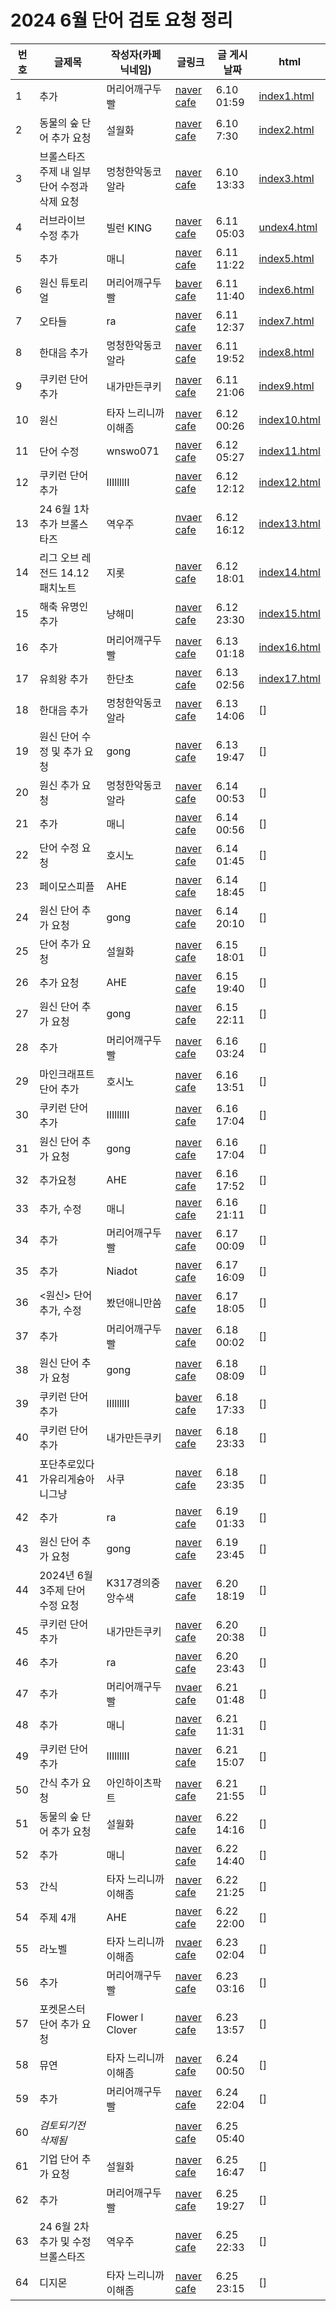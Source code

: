 <h1>2024 6월 단어 검토 요청 정리</h1>

| 번호 | 글제목 | 작성자(카페 닉네임) | 글링크 | 글 게시 날짜 | html |
|----|----|----|----|----|----|
| 1 | 추가 | 머리어깨구두빨 | [naver cafe](https://cafe.naver.com/kkutukorea/126023) | 6.10 01:59 | [index1.html](https://github.com/hafskjfha/kkuko_danchu/blob/main/2024%20Jun/html/index1.html) |
| 2 | 동물의 숲 단어 추가 요청 | 설월화 | [naver cafe](https://cafe.naver.com/kkutukorea/126029) | 6.10 7:30 | [index2.html](https://github.com/hafskjfha/kkuko_danchu/blob/main/2024%20Jun/html/index2.html) |
| 3 | 브롤스타즈 주제 내 일부 단어 수정과 삭제 요청 | 멍청한악동코알라 | [naver cafe](https://cafe.naver.com/kkutukorea/126031) | 6.10 13:33 | [index3.html](https://github.com/hafskjfha/kkuko_danchu/blob/main/2024%20Jun/html/index3.html)
| 4 | 러브라이브 수정 추가 | 빌런 KING | [naver cafe](https://cafe.naver.com/kkutukorea/126039) | 6.11 05:03 | [undex4.html](https://github.com/hafskjfha/kkuko_danchu/blob/main/2024%20Jun/html/index5.html) |
| 5 | 추가 | 매니 | [naver cafe](https://cafe.naver.com/kkutukorea/126040?tc=shared_link) | 6.11 11:22 | [index5.html](https://github.com/hafskjfha/kkuko_danchu/blob/main/2024%20Jun/html/index5.html) |
| 6 | 원신 튜토리얼 | 머리어깨구두빨 | [baver cafe](https://cafe.naver.com/kkutukorea/126041) | 6.11 11:40 | [index6.html](https://github.com/hafskjfha/kkuko_danchu/blob/main/2024%20Jun/html/index6.html) |
| 7 | 오타들 | ra | [naver cafe](https://cafe.naver.com/kkutukorea/126042) | 6.11 12:37 | [index7.html](https://github.com/hafskjfha/kkuko_danchu/blob/main/2024%20Jun/html/index7.html) |
| 8 | 한대음 추가 | 멍청한악동코알라 | [naver cafe](https://cafe.naver.com/kkutukorea/126044) | 6.11 19:52 | [index8.html](https://github.com/hafskjfha/kkuko_danchu/blob/main/2024%20Jun/html/index8.html) | 
| 9 | 쿠키런 단어 추가 | 내가만든쿠키 | [naver cafe](https://cafe.naver.com/kkutukorea/126045) | 6.11 21:06 | [index9.html](https://github.com/hafskjfha/kkuko_danchu/blob/main/2024%20Jun/html/index9.html) |
| 10 | 원신 | 타자 느리니까 이해좀 | [naver cafe](https://cafe.naver.com/kkutukorea/126049) | 6.12 00:26 | [index10.html](https://github.com/hafskjfha/kkuko_danchu/blob/main/2024%20Jun/html/index10.html) |
| 11 | 단어 수정 | wnswo071 | [naver cafe](https://cafe.naver.com/kkutukorea/126052) | 6.12 05:27 | [index11.html](https://github.com/hafskjfha/kkuko_danchu/blob/main/2024%20Jun/html/index11.html) |
| 12 | 쿠키런 단어추가 | IIIllllII | [naver cafe](https://cafe.naver.com/kkutukorea/126053) | 6.12 12:12 | [index12.html](https://github.com/hafskjfha/kkuko_danchu/blob/main/2024%20Jun/html/index12.html) | 
| 13 | 24 6월 1차 추가 브롤스타즈 | 역우주 |  [nvaer cafe](https://cafe.naver.com/kkutukorea/126054) | 6.12 16:12 | [index13.html](https://github.com/hafskjfha/kkuko_danchu/blob/main/2024%20Jun/html/index13.html)
| 14 | 리그 오브 레전드 14.12 패치노트 | 지롯 | [naver cafe](https://cafe.naver.com/kkutukorea/126055) | 6.12 18:01 | [index14.html](https://github.com/hafskjfha/kkuko_danchu/blob/main/2024%20Jun/html/index14.html) |
| 15 | 해축 유명인 추가 | 냥해미 | [naver cafe](https://cafe.naver.com/kkutukorea/126057) | 6.12 23:30 | [index15.html](https://github.com/hafskjfha/kkuko_danchu/blob/main/2024%20Jun/html/index15.html) |
| 16 | 추가 | 머리어깨구두빨 | [naver cafe](https://cafe.naver.com/kkutukorea/126059) | 6.13 01:18 | [index16.html](https://github.com/hafskjfha/kkuko_danchu/blob/main/2024%20Jun/html/index16.html) |
| 17 | 유희왕 추가 | 한단초 | [naver cafe](https://cafe.naver.com/kkutukorea/126060) | 6.13 02:56 | [index17.html](https://github.com/hafskjfha/kkuko_danchu/blob/main/2024%20Jun/html/index17.html) | 
| 18 | 한대음 추가 | 멍청한악동코알라 | [naver cafe](https://cafe.naver.com/kkutukorea/126062) | 6.13 14:06 | [] |
| 19 | 원신 단어 수정 및 추가 요청 | gong | [naver cafe](https://cafe.naver.com/kkutukorea/126066) | 6.13 19:47 | [] |
| 20 | 원신 추가 요청 | 멍청한악동코알라 | [naver cafe](https://cafe.naver.com/kkutukorea/126071) | 6.14 00:53 | [] |
| 21 | 추가 | 매니 | [naver cafe](https://cafe.naver.com/kkutukorea/126072) | 6.14 00:56 | [] |
| 22 | 단어 수정 요청 | 호시노 | [naver cafe](https://cafe.naver.com/kkutukorea/126073) | 6.14 01:45 | [] |
| 23 | 페이모스피플 |  AHE | [naver cafe](https://cafe.naver.com/kkutukorea/126076) | 6.14 18:45 | [] |
| 24 | 원신 단어 추가 요청 | gong | [naver cafe](https://cafe.naver.com/kkutukorea/126078) | 6.14 20:10 | [] |
| 25 | 단어 추가 요청 | 설월화 | [naver cafe](https://cafe.naver.com/kkutukorea/126085) | 6.15 18:01 | [] |
| 26 | 추가 요청 | AHE | [naver cafe](https://cafe.naver.com/kkutukorea/126086) | 6.15 19:40 | [] |
| 27 | 원신 단어 추가 요청 | gong |[naver cafe](https://cafe.naver.com/kkutukorea/126089) | 6.15 22:11 | [] |
| 28 | 추가 | 머리어깨구두빨 | [naver cafe](https://cafe.naver.com/kkutukorea/126090) | 6.16 03:24 | [] |
| 29 | 마인크래프트 단어 추가 | 호시노 | [naver cafe](https://cafe.naver.com/kkutukorea/126092) | 6.16 13:51 | [] |
| 30 | 쿠키런 단어 추가 | IIIllllII | [naver cafe](https://cafe.naver.com/kkutukorea/126094) | 6.16 17:04 | [] |
| 31 | 원신 단어 추가 요청 | gong | [naver cafe](https://cafe.naver.com/kkutukorea/126095) | 6.16 17:04 | [] |
| 32 | 추가요청 | AHE | [naver cafe](https://cafe.naver.com/kkutukorea/126096) | 6.16 17:52 | [] |
| 33 | 추가, 수정 | 매니 | [naver cafe](https://cafe.naver.com/kkutukorea/126099) | 6.16 21:11 | [] |
| 34 | 추가 | 머리어깨구두빨 | [naver cafe](https://cafe.naver.com/kkutukorea/126101) | 6.17 00:09 | [] |
| 35 | 추가 | Niadot | [naver cafe](https://cafe.naver.com/kkutukorea/126103) | 6.17 16:09 | [] |
| 36 | <원신> 단어 추가, 수정 | 봤던애니만씀 | [naver cafe](https://cafe.naver.com/kkutukorea/126105) | 6.17 18:05 | [] |
| 37 | 추가 | 머리어깨구두빨 | [naver cafe](https://cafe.naver.com/kkutukorea/126108) | 6.18 00:02 | [] |
| 38 | 원신 단어 추가 요청 | gong | [naver cafe](https://cafe.naver.com/kkutukorea/126109) | 6.18 08:09 | [] |
| 39 | 쿠키런 단어 추가 | IIIllllII | [baver cafe](https://cafe.naver.com/kkutukorea/126110) | 6.18 17:33 | [] |
| 40 | 쿠키런 단어 추가 | 내가만든쿠키 | [naver cafe](https://cafe.naver.com/kkutukorea/126113) | 6.18 23:33 | [] | 
| 41 | 포단추로있다가유리게슝아니그냥 | 사쿠 | [naver cafe](https://cafe.naver.com/kkutukorea/126114) | 6.18 23:35 | [] |
| 42 | 추가 | ra | [naver cafe](https://cafe.naver.com/kkutukorea/126115) | 6.19 01:33 | [] |
| 43 | 원신 단어 추가 요청 | gong | [naver cafe](https://cafe.naver.com/kkutukorea/126122) | 6.19 23:45 | [] |
| 44 | 2024년 6월 3주제 단어 수정 요청 | K317경의중앙수색 | [naver cafe](https://cafe.naver.com/kkutukorea/126132) | 6.20 18:19 | [] |
| 45 | 쿠키런 단어 추가 | 내가만든쿠키 | [naver cafe](https://cafe.naver.com/kkutukorea/126133) | 6.20 20:38 | [] |
| 46 | 추가 | ra | [naver cafe](https://cafe.naver.com/kkutukorea/126136) | 6.20 23:43 | [] |
| 47 | 추가 | 머리어깨구두빨 | [nvaer cafe](https://cafe.naver.com/kkutukorea/126137) | 6.21 01:48 | [] |
| 48 | 추가 | 매니 | [naver cafe](https://cafe.naver.com/kkutukorea/126139) | 6.21 11:31 | [] |
| 49 | 쿠키런 단어 추가 | IIIllllII | [naver cafe](https://cafe.naver.com/kkutukorea/126140) | 6.21 15:07 | [] |
| 50 | 간식 추가 요청 | 아인하이츠팍트 | [naver cafe](https://cafe.naver.com/kkutukorea/126144) | 6.21 21:55 | [] |
| 51 | 동물의 숲 단어 추가 요청 | 설월화 | [naver cafe](https://cafe.naver.com/kkutukorea/126148) | 6.22 14:16 | [] |
| 52 | 추가 | 매니 | [naver cafe](https://cafe.naver.com/kkutukorea/126149) | 6.22 14:40 | [] |
| 53 | 간식 | 타자 느리니까 이해좀 | [naver cafe](https://cafe.naver.com/kkutukorea/126154) | 6.22 21:25 | [] |
| 54 | 주제 4개 | AHE | [naver cafe](https://cafe.naver.com/kkutukorea/126155) | 6.22 22:00 | [] |
| 55 | 라노벨 | 타자 느리니까 이해좀 | [nvaer cafe](https://cafe.naver.com/kkutukorea/126159) | 6.23 02:04 | [] |
| 56 | 추가 | 머리어깨구두빨 | [naver cafe](https://cafe.naver.com/kkutukorea/126162) | 6.23 03:16 | [] |
| 57 | 포켓몬스터 단어 추가 요청 | Flower l Clover | [naver cafe](https://cafe.naver.com/kkutukorea/126164) | 6.23 13:57 | [] |
| 58 | 뮤연 | 타자 느리니까 이해좀 | [naver cafe](https://cafe.naver.com/kkutukorea/126167) | 6.24 00:50 | [] |
| 59 | 추가 | 머리어깨구두빨 | [naver cafe](https://cafe.naver.com/kkutukorea/126230) | 6.24 22:04 | [] |
| 60 | *검토되기전 삭제됨*  |  |[naver cafe](https://cafe.naver.com/kkutukorea/126235) | 6.25 05:40 |  |
| 61 | 기업 단어 추가 요청 | 설월화 | [naver cafe](https://cafe.naver.com/kkutukorea/126236) | 6.25 16:47 | [] |
| 62 | 추가 | 머리어깨구두빨 | [naver cafe](https://cafe.naver.com/kkutukorea/126237) | 6.25 19:27 | [] |
| 63 | 24 6월 2차 추가 및 수정 브롤스타즈 | 역우주 | [naver cafe](https://cafe.naver.com/kkutukorea/126239) | 6.25 22:33 | [] |
| 64 | 디지몬 | 타자 느리니까 이해좀 | [naver cafe](https://cafe.naver.com/kkutukorea/126240) | 6.25 23:15 | [] |
